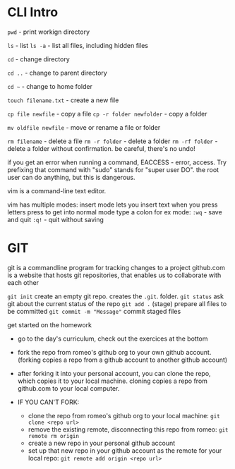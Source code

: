 # CLI Intro

`pwd` - print workign directory

`ls` - list
`ls -a` - list all files, including hidden files

`cd` - change directory

`cd ..` - change to parent directory

`cd ~` - change to home folder

`touch filename.txt` - create a new file

`cp file newfile` - copy a file
`cp -r folder newfolder` - copy a folder

`mv oldfile newfile` - move or rename a file or folder

`rm filename` - delete a file
`rm -r folder` - delete a folder
`rm -rf folder` - delete a folder without confirmation. be careful, there's no undo!

if you get an error when running a command, EACCESS - error, access. Try prefixing that command with "sudo" stands for "super user DO". 
the root user can do anything, but this is dangerous. 

vim is a command-line text editor.

vim has multiple modes: insert mode lets you insert text when you press letters
press <Esc> to get into normal mode
type a colon for ex mode:
    `:wq` - save and quit
    `:q!` - quit without saving


# GIT
git is a commandline program for tracking changes to a project
github.com is a website that hosts git repositories, that enables us to collaborate with each other

`git init` create an empty git repo. creates the `.git`. folder. 
`git status` ask git about the current status of the repo
`git add .` (stage) prepare  all files to be committed
`git commit -m "Message"` commit staged files


get started on the homework
- go to the day's curriculum, check out the exercices at the bottom
- fork the repo from romeo's github org to your own github account. (forking copies a repo from a github account to another github account)
- after forking it into your personal account, you can clone the repo, which copies it to your local machine. cloning copies a repo from github.com to your local computer.

- IF YOU CAN'T FORK:
    - clone the repo from romeo's github org to your local machine: `git clone <repo url>`
    - remove the existing remote, disconnecting this repo from romeo: `git remote rm origin`
    - create a new repo in your personal github account
    - set up that new repo in your github account as the remote for your local repo: `git remote add origin <repo url>`
